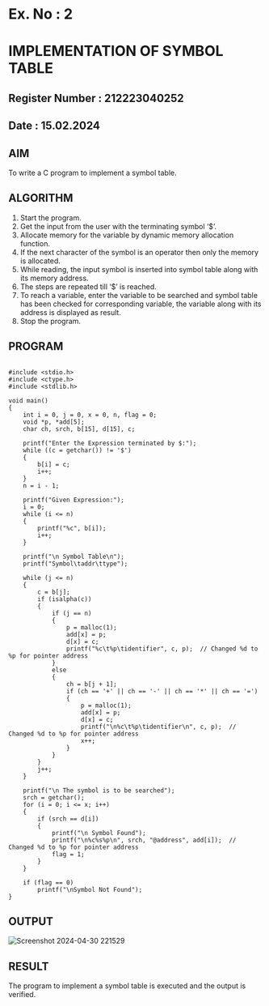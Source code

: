 # Ex. No : 2	
# IMPLEMENTATION OF SYMBOL TABLE 
## Register Number : 212223040252
## Date : 15.02.2024

## AIM   
To write a C program to implement a symbol table.

## ALGORITHM
1.	Start the program.
2.	Get the input from the user with the terminating symbol ‘$’.
3.	Allocate memory for the variable by dynamic memory allocation function.
4.	If the next character of the symbol is an operator then only the memory is allocated.
5.	While reading, the input symbol is inserted into symbol table along with its memory address.
6.	The steps are repeated till ‘$’ is reached.
7.	To reach a variable, enter the variable to be searched and symbol table has been checked for corresponding variable, the variable along with its address is displayed as result.
8.	Stop the program. 

## PROGRAM
```

#include <stdio.h>
#include <ctype.h>
#include <stdlib.h>  

void main()
{
    int i = 0, j = 0, x = 0, n, flag = 0;
    void *p, *add[5];
    char ch, srch, b[15], d[15], c;  

    printf("Enter the Expression terminated by $:");
    while ((c = getchar()) != '$')
    {
        b[i] = c;
        i++;
    }
    n = i - 1;

    printf("Given Expression:");
    i = 0;
    while (i <= n)
    {
        printf("%c", b[i]);
        i++;
    }

    printf("\n Symbol Table\n");
    printf("Symbol\taddr\ttype");

    while (j <= n)
    {
        c = b[j];
        if (isalpha(c))
        {
            if (j == n)
            {
                p = malloc(1);  
                add[x] = p;
                d[x] = c;
                printf("%c\t%p\tidentifier", c, p);  // Changed %d to %p for pointer address
            }
            else
            {
                ch = b[j + 1];
                if (ch == '+' || ch == '-' || ch == '*' || ch == '=')
                {
                    p = malloc(1);  
                    add[x] = p;
                    d[x] = c;
                    printf("\n%c\t%p\tidentifier\n", c, p);  // Changed %d to %p for pointer address
                    x++;
                }
            }
        }
        j++;
    }

    printf("\n The symbol is to be searched");
    srch = getchar();  
    for (i = 0; i <= x; i++)
    {
        if (srch == d[i])
        {
            printf("\n Symbol Found");
            printf("\n%c%s%p\n", srch, "@address", add[i]);  // Changed %d to %p for pointer address
            flag = 1;
        }
    }

    if (flag == 0)
        printf("\nSymbol Not Found");
}

```

## OUTPUT 

![Screenshot 2024-04-30 221529](https://github.com/ZafreenJagir/19CS409-Compiler-Design-Lab/assets/144870573/71ef6e17-22b2-46fa-a9bb-8d55f5a2445a)



## RESULT
The program to implement a symbol table is executed and the output is verified.
